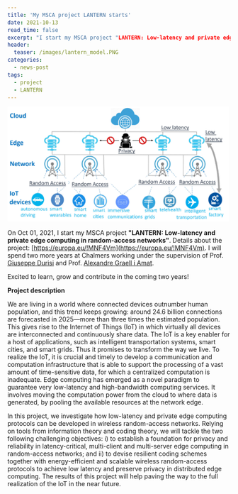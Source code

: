 ```yaml
---
title: 'My MSCA project LANTERN starts'
date: 2021-10-13
read_time: false
excerpt: "I start my MSCA project "LANTERN: Low-latency and private edge computing in random-access networks""
header:
  teaser: /images/lantern_model.PNG
categories:
  - news-post
tags:
  - project
  - LANTERN
---
```

<img src="/images/lantern_model.PNG" alt="LANTERN" style="width:500px; float: center;"/>

On Oct 01, 2021, I start my MSCA project **"LANTERN: Low-latency and private edge computing in random-access networks"**. Details about the project: [https://europa.eu/!MNF4Vm](https://europa.eu/!MNF4Vm).
I will spend two more years at Chalmers working under the supervision of Prof. [Giuseppe Durisi](https://gdurisi.github.io/) and Prof. [Alexandre Graell i Amat](https://sites.google.com/site/agraellamat/).

Excited to learn, grow and contribute in the coming two years!

**Project description** 

We are living in a world where connected devices outnumber human population, and this trend keeps growing: around 24.6 billion connections are forecasted in 2025—more than three times the estimated population. This gives rise to the Internet of Things (IoT) in which virtually all devices are interconnected and continuously share data. The IoT is a key enabler for a host of applications, such as intelligent transportation systems, smart cities, and smart grids. Thus it promises to transform the way we live. To realize the IoT, it is crucial and timely to develop a communication and computation infrastructure that is able to support the processing of a vast amount of time-sensitive data, for which a centralized computation is inadequate. Edge computing has emerged as a novel paradigm to guarantee very low-latency and high-bandwidth computing services. It involves moving the computation power from the cloud to where data is generated, by pooling the available resources at the network edge.

In this project, we investigate how low-latency and private edge computing protocols can be developed in wireless random-access networks. Relying on tools from information theory and coding theory, we will tackle the two following challenging objectives: i) to establish a foundation for privacy and reliability in latency-critical, multi-client and multi-server edge computing in random-access networks; and ii) to devise resilient coding schemes together with energy-efficient and scalable wireless random-access protocols to achieve low latency and preserve privacy in distributed edge computing. The results of this project will help paving the way to the full realization of the IoT in the near future.
